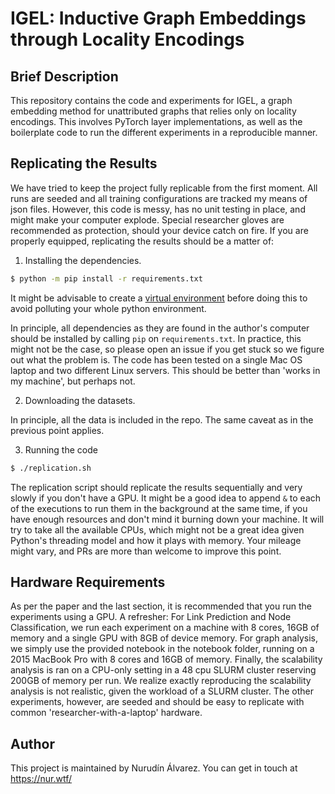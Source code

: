 # IGEL: Inductive Graph Embeddings through Locality Encodings

## Brief Description

This repository contains the code and experiments for 
IGEL, a graph embedding method for unattributed graphs that relies only on locality encodings. This involves PyTorch layer implementations, as well
as the boilerplate code to run the different experiments in a reproducible manner. 

## Replicating the Results

We have tried to keep the project fully replicable from the first moment. All runs are seeded and all training configurations are tracked my means of json files. However, this code is messy, has no unit testing in place, and might make your computer explode. Special researcher gloves are recommended as protection, should your device catch on fire. If you are properly equipped, replicating the results should be a matter of:

1. Installing the dependencies.

```bash
$ python -m pip install -r requirements.txt
```

It might be advisable to create a [virtual environment](https://virtualenv.pypa.io/en/latest/) before doing this to avoid polluting your whole python environment.

In principle, all dependencies as they are found in the author's computer should be installed by calling `pip` on `requirements.txt`. In practice, this might not be the case, so please open an issue if you get stuck so we figure out what the problem is. The code has been tested on a single Mac OS laptop and two different Linux servers. This should be better than 'works in my machine', but perhaps not.

2. Downloading the datasets.

In principle, all the data is included in the repo. The same caveat as in the previous point applies. 

3. Running the code

```bash
$ ./replication.sh
```

The replication script should replicate the results sequentially and very slowly if you don't have a GPU. It might be a good idea to append `&` to each of the executions to run them in the background at the same time, if you have enough resources and don't mind it burning down your machine. It will try to take all the available CPUs, which might not be a great idea given Python's threading model and how it plays with memory. Your mileage might vary, and PRs are more than welcome to improve this point.

## Hardware Requirements

As per the paper and the last section, it is recommended that you run the experiments using a GPU. A refresher: For Link Prediction and Node Classification, we run each experiment on a machine with 8 cores, 16GB of memory and a single GPU with 8GB of device memory. For graph analysis, we simply use the provided notebook in the notebook folder, running on a 2015 MacBook Pro with 8 cores and 16GB of memory. Finally, the scalability analysis is ran on a CPU-only setting in a 48 cpu SLURM cluster reserving 200GB of memory per run. We realize exactly reproducing the scalability analysis is not realistic, given the workload of a SLURM cluster. The other experiments, however, are seeded and should be easy to replicate with common 'researcher-with-a-laptop' hardware.

## Author

This project is maintained by Nurudín Álvarez. You can get in touch at https://nur.wtf/


